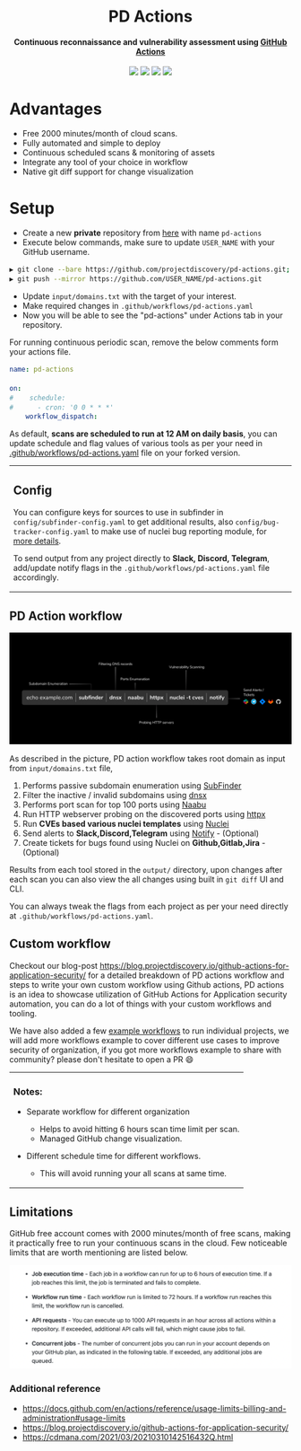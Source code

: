 <h1 align="center"> PD Actions </h1>
<h4 align="center">Continuous reconnaissance and vulnerability assessment using <a href='https://github.com/features/actions'>GitHub Actions</a></h4>


<p align="center">
<a href="https://opensource.org/licenses/MIT"><img src="https://img.shields.io/badge/license-MIT-_red.svg"></a>
<a href="https://github.com/projectdiscovery/pd-actions/issues"><img src="https://img.shields.io/badge/contributions-welcome-brightgreen.svg?style=flat"></a>
<a href="https://twitter.com/pdiscoveryio"><img src="https://img.shields.io/twitter/follow/pdiscoveryio.svg?logo=twitter"></a>
<a href="https://discord.gg/projectdiscovery"><img src="https://img.shields.io/discord/695645237418131507.svg?logo=discord"></a>
</p>

# Advantages

- Free 2000 minutes/month of cloud scans.
- Fully automated and simple to deploy
- Continuous scheduled scans & monitoring of assets
- Integrate any tool of your choice in workflow
- Native git diff support for change visualization

# Setup

- Create a new **private** repository from [here](https://github.com/new) with name `pd-actions`
- Execute below commands, make sure to update `USER_NAME` with your GitHub username.

```bash
▶ git clone --bare https://github.com/projectdiscovery/pd-actions.git; cd pd-actions.git
▶ git push --mirror https://github.com/USER_NAME/pd-actions.git
```

- Update `input/domains.txt` with the target of your interest.
- Make required changes in `.github/workflows/pd-actions.yaml`
- Now you will be able to see the "pd-actions" under Actions tab in your repository. 

For running continuous periodic scan, remove the below comments form your actions file.

```yaml
name: pd-actions

on:
#    schedule:
#      - cron: '0 0 * * *'
    workflow_dispatch:
```

As default, **scans are scheduled to run at 12 AM on daily basis**, you can update schedule and flag values of various tools as per your need in <ins>.github/workflows/pd-actions.yaml</ins> file on your forked version.


<table>
<tr>
<td>

## Config

You can configure keys for sources to use in subfinder in `config/subfinder-config.yaml` to get additional results, also `config/bug-tracker-config.yaml` to make use of nuclei bug reporting module, for [more details](https://nuclei.projectdiscovery.io/nuclei/get-started/#nuclei-reporting).

To send output from any project directly to **Slack, Discord, Telegram**, add/update notify flags in the `.github/workflows/pd-actions.yaml` file accordingly.

</td>
</tr>
</table>

## PD Action workflow

<img src="static/workflow.jpg">

As described in the picture, PD action workflow takes root domain as input from `input/domains.txt` file,
1) Performs passive subdomain enumeration using [SubFinder](https://github.com/projectdiscovery/subfinder)
2) Filter the inactive / invalid subdomains using [dnsx](https://github.com/projectdiscovery/dnsx)
3) Performs port scan for top 100 ports using [Naabu](https://github.com/projectdiscovery/naabu)
4) Run HTTP webserver probing on the discovered ports using [httpx](https://github.com/projectdiscovery/httpx)
5) Run **CVEs based various nuclei templates** using [Nuclei](https://github.com/projectdiscovery/nuclei) 
6) Send alerts to **Slack,Discord,Telegram** using [Notify](https://github.com/projectdiscovery/notify) - (Optional)
7) Create tickets for bugs found using Nuclei on **Github,Gitlab,Jira** - (Optional)

Results from each tool stored in the `output/` directory, upon changes after each scan you can also view the all changes using built in `git diff` UI and CLI.

You can always tweak the flags from each project as per your need directly at `.github/workflows/pd-actions.yaml`.

## Custom workflow

Checkout our blog-post https://blog.projectdiscovery.io/github-actions-for-application-security/ for a detailed breakdown of PD actions workflow and steps to write your own custom workflow using Github actions, PD actions is an idea to showcase utilization of GitHub Actions for Application security automation, you can do a lot of things with your custom workflows and tooling.

We have also added a few [example workflows](https://github.com/projectdiscovery/pd-actions/tree/main/workflows) to run individual projects, we will add more workflows example to cover different use cases to improve security of organization, if you got more workflows example to share with community? please don't hesitate to open a PR :smile:

<table>
<tr>
<td>

### Notes:

- Separate workflow for different organization
	- Helps to avoid hitting 6 hours scan time limit per scan.
	- Managed GitHub change visualization.

- Different schedule time for different workflows.
	- This will avoid running your all scans at same time.

</td>
</tr>
</table>

## Limitations

GitHub free account comes with 2000 minutes/month of free scans, making it practically free to run your continuous scans in the cloud. Few noticeable limits that are worth mentioning are listed below.

<a href='https://docs.github.com/en/actions/reference/usage-limits-billing-and-administration#usage-limits'> <img src="static/limits.png" width="700px"> </a>


### Additional reference

- https://docs.github.com/en/actions/reference/usage-limits-billing-and-administration#usage-limits
- https://blog.projectdiscovery.io/github-actions-for-application-security/
- https://cdmana.com/2021/03/20210310142516432Q.html

